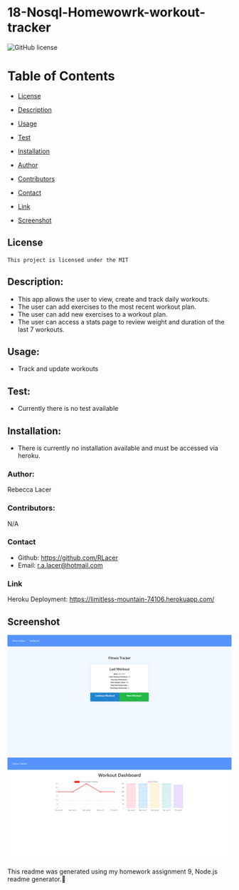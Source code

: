 # 18-Nosql-Homewowrk-workout-tracker
![GitHub license](https://img.shields.io/badge/license-MIT-blue.svg)

  # Table of Contents       

* [License](#license)

 * [Description](#description)
 * [Usage](#usage)
 * [Test](#test)
 * [Installation](#installation)
 * [Author](#author)
 * [Contributors](#contributors)
 * [Contact](#contact)
 * [Link](#link)
 * [Screenshot](#screenshot)
 
## License
    
    This project is licensed under the MIT
 
 ## Description:
 * This app allows the user to view, create and track daily workouts.
 * The user can add exercises to the most recent workout plan.
 * The user can add new exercises to a workout plan.
 * The user can access a stats page to review weight and duration of the last 7 workouts.
 
 ## Usage:
 * Track and update workouts
 
 ## Test:
  * Currently there is no test available
 
 
 ## Installation:
 * There is currently no installation available and must be accessed via heroku.
 
 ### Author:
  Rebecca Lacer 
 
 
 ### Contributors:
  N/A
 
 
 ### Contact
 
* Github: https://github.com/RLacer
* Email: r.a.lacer@hotmail.com

### Link
Heroku Deployment: https://limitless-mountain-74106.herokuapp.com/

## Screenshot
![screenshot](images/hw18homepg.png)
![screenshot](images/hw18stats.png)



<footer>This readme was generated using my homework assignment 9, Node.js readme generator.🏫</footer>